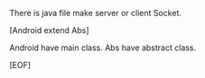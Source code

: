 There is java file make server or client Socket.

[Android extend Abs]

Android have main class.
Abs have abstract class.

[EOF]
